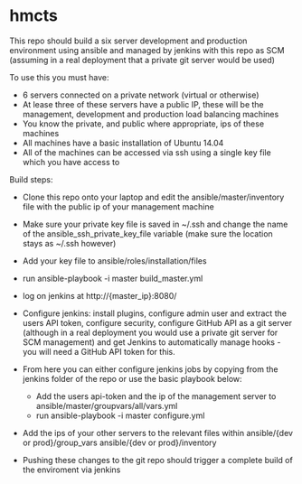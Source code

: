# hmcts

This repo should build a six server development and production environment using ansible and managed by jenkins with this repo as SCM (assuming in a real deployment that a private git server would be used)

To use this you must have:
- 6 servers connected on a private network (virtual or otherwise)
- At lease three of these servers have a public IP, these will be the management, development and production load balancing machines
- You know the private, and public where appropriate, ips of these machines
- All machines have a basic installation of Ubuntu 14.04
- All of the machines can be accessed via ssh using a single key file which you have access to

Build steps:
- Clone this repo onto your laptop and edit the ansible/master/inventory file with the public ip of your management machine
- Make sure your private key file is saved in ~/.ssh and change the name of the ansible_ssh_private_key_file variable (make sure the location stays as ~/.ssh however)
- Add your key file to ansible/roles/installation/files
- run ansible-playbook -i master build_master.yml
- log on jenkins at http://{master_ip}:8080/ 
- Configure jenkins: install plugins, configure admin user and extract the users API token, configure security, configure GitHub API as a git server (although in a real deployment you would use a private git server for SCM management) and get Jenkins to automatically manage hooks - you will need a GitHub API token for this.
- From here you can either configure jenkins jobs by copying from the jenkins folder of the repo or use the basic playbook below:
    - Add the users api-token and the ip of the management server to ansible/master/groupvars/all/vars.yml 
    - run ansible-playbook -i master configure.yml
 
 - Add the ips of your other servers to the relevant files within ansible/{dev or prod}/group_vars ansible/{dev or prod}/inventory
 - Pushing these changes to the git repo should trigger a complete build of the enviroment via jenkins
